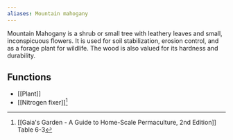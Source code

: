 ```yaml
---
aliases: Mountain mahogany
---
```

Mountain Mahogany is a shrub or small tree with leathery leaves and small, inconspicuous flowers. It is used for soil stabilization, erosion control, and as a forage plant for wildlife. The wood is also valued for its hardness and durability.
## Functions
- [[Plant]]
- [[Nitrogen fixer]][^1]

[^1]: [[Gaia's Garden - A Guide to Home-Scale Permaculture, 2nd Edition]] Table 6-3